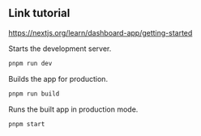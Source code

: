 ## Link tutorial

https://nextjs.org/learn/dashboard-app/getting-started

Starts the development server.

```bash
pnpm run dev
```

Builds the app for production.

```bash
pnpm run build
```

Runs the built app in production mode.

```bash
pnpm start
```

